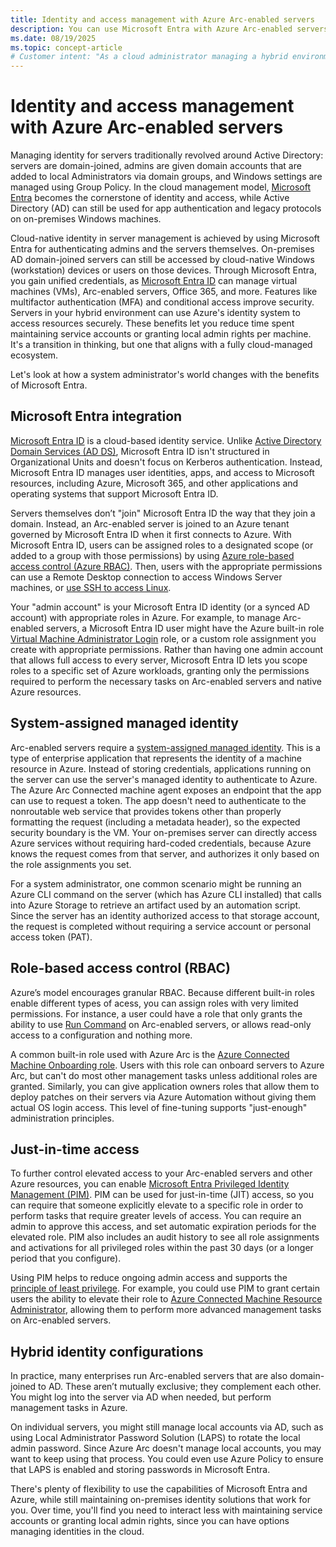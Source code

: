 ```yaml
---
title: Identity and access management with Azure Arc-enabled servers
description: You can use Microsoft Entra with Azure Arc-enabled servers to manage identity and access control in your hybrid environment.
ms.date: 08/19/2025
ms.topic: concept-article
# Customer intent: "As a cloud administrator managing a hybrid environment, I want to control access to Azure Arc-enabled servers through Microsoft Entra, so I can use Azure's identity system to control access to resources."
---
```


# Identity and access management with Azure Arc-enabled servers

Managing identity for servers traditionally revolved around Active Directory: servers are domain-joined, admins are given domain accounts that are added to local Administrators via domain groups, and Windows settings are managed using Group Policy. In the cloud management model, [Microsoft Entra](/entra/fundamentals/what-is-entra) becomes the cornerstone of identity and access, while Active Directory (AD) can still be used for app authentication and legacy protocols on on-premises Windows machines.

Cloud-native identity in server management is achieved by using Microsoft Entra for authenticating admins and the servers themselves. On-premises AD domain-joined servers can still be accessed by cloud-native Windows (workstation) devices or users on those devices. Through Microsoft Entra, you gain unified credentials, as [Microsoft Entra ID](/entra/fundamentals/whatis) can manage virtual machines (VMs), Arc-enabled servers, Office 365, and more. Features like multifactor authentication (MFA) and conditional access improve security. Servers in your hybrid environment can use Azure's identity system to access resources securely. These benefits let you reduce time spent maintaining service accounts or granting local admin rights per machine. It's a transition in thinking, but one that aligns with a fully cloud-managed ecosystem.

Let's look at how a system administrator's world changes with the benefits of Microsoft Entra.

## Microsoft Entra integration

[Microsoft Entra ID](/entra/fundamentals/whatis) is a cloud-based identity service. Unlike [Active Directory Domain Services (AD DS)](/windows-server/identity/ad-ds/get-started/virtual-dc/active-directory-domain-services-overview), Microsoft Entra ID isn't structured in Organizational Units and doesn't focus on Kerberos authentication. Instead, Microsoft Entra ID manages user identities, apps, and access to Microsoft resources, including Azure, Microsoft 365, and other applications and operating systems that support Microsoft Entra ID.

Servers themselves don’t "join" Microsoft Entra ID the way that they join a domain. Instead, an Arc-enabled server is joined to an Azure tenant governed by Microsoft Entra ID when it first connects to Azure. With Microsoft Entra ID, users can be assigned roles to a designated scope (or added to a group with those permissions) by using [Azure role-based access control (Azure RBAC)](/azure/role-based-access-control/overview). Then, users with the appropriate permissions can use a Remote Desktop connection to access Windows Server machines, or [use SSH to access Linux](../ssh-arc-overview.md).

Your "admin account" is your Microsoft Entra ID identity (or a synced AD account) with appropriate roles in Azure. For example, to manage Arc-enabled servers, a Microsoft Entra ID user might have the Azure built-in role [Virtual Machine Administrator Login](/azure/role-based-access-control/built-in-roles/compute) role, or a custom role assignment you create with appropriate permissions. Rather than having one admin account that allows full access to every server, Microsoft Entra ID lets you scope roles to a specific set of Azure workloads, granting only the permissions required to perform the necessary tasks on Arc-enabled servers and native Azure resources.

## System-assigned managed identity

Arc-enabled servers require a [system-assigned managed identity](../managed-identity-authentication.md). This is a type of enterprise application that represents the identity of a machine resource in Azure. Instead of storing credentials, applications running on the server can use the server's managed identity to authenticate to Azure. The Azure Arc Connected machine agent exposes an endpoint that the app can use to request a token. The app doesn't need to authenticate to the nonroutable web service that provides tokens other than properly formatting the request (including a metadata header), so the expected security boundary is the VM. Your on-premises server can directly access Azure services without requiring hard-coded credentials, because Azure knows the request comes from that server, and authorizes it only based on the role assignments you set.

For a system administrator, one common scenario might be running an Azure CLI command on the server (which has Azure CLI installed) that calls into Azure Storage to retrieve an artifact used by an automation script. Since the server has an identity authorized access to that storage account, the request is completed without requiring a service account or personal access token (PAT).

## Role-based access control (RBAC)

Azure’s model encourages granular RBAC. Because different built-in roles enable different types of acess, you can assign roles with very limited permissions. For instance, a user could have a role that only grants the ability to use [Run Command](../run-command.md) on Arc-enabled servers, or allows read-only access to a configuration and nothing more.

A common built-in role used with Azure Arc is the [Azure Connected Machine Onboarding role](/azure/role-based-access-control/built-in-roles/management-and-governance). Users with this role can onboard servers to Azure Arc, but can't do most other management tasks unless additional roles are granted. Similarly, you can give application owners roles that allow them to deploy patches on their servers via Azure Automation without giving them actual OS login access. This level of fine-tuning supports "just-enough" administration principles.

## Just-in-time access

To further control elevated access to your Arc-enabled servers and other Azure resources, you can enable [Microsoft Entra Privileged Identity Management (PIM)](/entra/id-governance/privileged-identity-management/pim-configure). PIM can be used for just-in-time (JIT) access, so you can require that someone explicitly elevate to a specific role in order to perform tasks that require greater levels of access. You can require an admin to approve this access, and set automatic expiration periods for the elevated role. PIM also includes an audit history to see all role assignments and activations for all privileged roles within the past 30 days (or a longer period that you configure).

Using PIM helps to reduce ongoing admin access and supports the [principle of least privilege](/entra/id-governance/scenarios/least-privileged). For example, you could use PIM to grant certain users the ability to elevate their role to [Azure Connected Machine Resource Administrator](/azure/role-based-access-control/built-in-roles/management-and-governance), allowing them to perform more advanced management tasks on Arc-enabled servers.

## Hybrid identity configurations

In practice, many enterprises run Arc-enabled servers that are also domain-joined to AD. These aren’t mutually exclusive; they complement each other. You might log into the server via AD when needed, but perform management tasks in Azure.

On individual servers, you might still manage local accounts via AD, such as using Local Administrator Password Solution (LAPS) to rotate the local admin password. Since Azure Arc doesn't manage local accounts, you may want to keep using that process. You could even use Azure Policy to ensure that LAPS is enabled and storing passwords in Microsoft Entra.

There's plenty of flexibility to use the capabilities of Microsoft Entra and Azure, while still maintaining on-premises identity solutions that work for you. Over time, you'll find you need to interact less with maintaining service accounts or granting local admin rights, since you can have options managing identities in the cloud.
